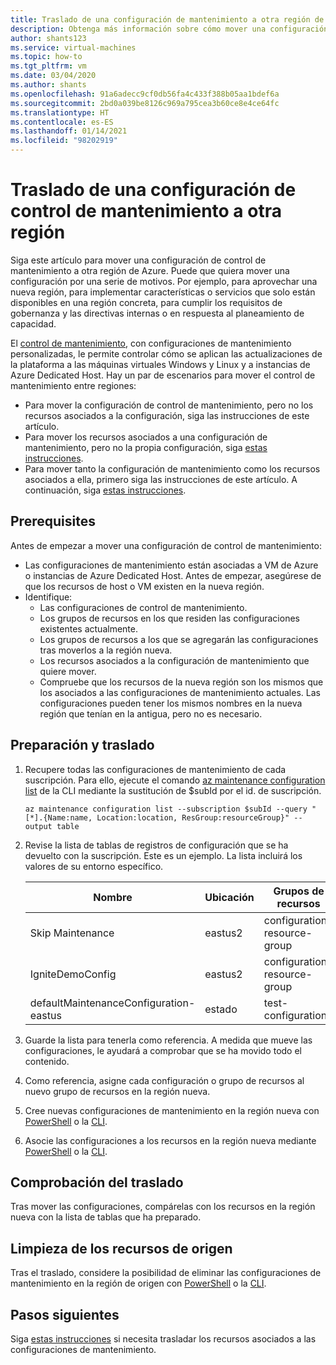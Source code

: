 ```yaml
---
title: Traslado de una configuración de mantenimiento a otra región de Azure
description: Obtenga más información sobre cómo mover una configuración de mantenimiento a otra región de Azure.
author: shants123
ms.service: virtual-machines
ms.topic: how-to
ms.tgt_pltfrm: vm
ms.date: 03/04/2020
ms.author: shants
ms.openlocfilehash: 91a6adecc9cf0db56fa4c433f388b05aa1bdef6a
ms.sourcegitcommit: 2bd0a039be8126c969a795cea3b60ce8e4ce64fc
ms.translationtype: HT
ms.contentlocale: es-ES
ms.lasthandoff: 01/14/2021
ms.locfileid: "98202919"
---
```

# <a name="move-a-maintenance-control-configuration-to-another-region"></a>Traslado de una configuración de control de mantenimiento a otra región

Siga este artículo para mover una configuración de control de mantenimiento a otra región de Azure. Puede que quiera mover una configuración por una serie de motivos. Por ejemplo, para aprovechar una nueva región, para implementar características o servicios que solo están disponibles en una región concreta, para cumplir los requisitos de gobernanza y las directivas internas o en respuesta al planeamiento de capacidad.

El [control de mantenimiento](maintenance-control.md), con configuraciones de mantenimiento personalizadas, le permite controlar cómo se aplican las actualizaciones de la plataforma a las máquinas virtuales Windows y Linux y a instancias de Azure Dedicated Host. Hay un par de escenarios para mover el control de mantenimiento entre regiones:

- Para mover la configuración de control de mantenimiento, pero no los recursos asociados a la configuración, siga las instrucciones de este artículo.
- Para mover los recursos asociados a una configuración de mantenimiento, pero no la propia configuración, siga [estas instrucciones](move-region-maintenance-configuration-resources.md).
- Para mover tanto la configuración de mantenimiento como los recursos asociados a ella, primero siga las instrucciones de este artículo. A continuación, siga [estas instrucciones](move-region-maintenance-configuration-resources.md).

## <a name="prerequisites"></a>Prerequisites

Antes de empezar a mover una configuración de control de mantenimiento:

- Las configuraciones de mantenimiento están asociadas a VM de Azure o instancias de Azure Dedicated Host. Antes de empezar, asegúrese de que los recursos de host o VM existen en la nueva región.
- Identifique: 
    - Las configuraciones de control de mantenimiento.
    - Los grupos de recursos en los que residen las configuraciones existentes actualmente. 
    - Los grupos de recursos a los que se agregarán las configuraciones tras moverlos a la región nueva. 
    - Los recursos asociados a la configuración de mantenimiento que quiere mover.
    - Compruebe que los recursos de la nueva región son los mismos que los asociados a las configuraciones de mantenimiento actuales. Las configuraciones pueden tener los mismos nombres en la nueva región que tenían en la antigua, pero no es necesario.

## <a name="prepare-and-move"></a>Preparación y traslado 

1. Recupere todas las configuraciones de mantenimiento de cada suscripción. Para ello, ejecute el comando [az maintenance configuration list](/cli/azure/ext/maintenance/maintenance/configuration#ext-maintenance-az-maintenance-configuration-list) de la CLI mediante la sustitución de $subId por el id. de suscripción.

    ```
    az maintenance configuration list --subscription $subId --query "[*].{Name:name, Location:location, ResGroup:resourceGroup}" --output table
    ```
2. Revise la lista de tablas de registros de configuración que se ha devuelto con la suscripción. Este es un ejemplo. La lista incluirá los valores de su entorno específico.

    **Nombre** | **Ubicación** | **Grupos de recursos**
    --- | --- | ---
    Skip Maintenance | eastus2 | configuration-resource-group
    IgniteDemoConfig | eastus2 | configuration-resource-group
    defaultMaintenanceConfiguration-eastus | estado | test-configuration
    

3. Guarde la lista para tenerla como referencia. A medida que mueve las configuraciones, le ayudará a comprobar que se ha movido todo el contenido.
4. Como referencia, asigne cada configuración o grupo de recursos al nuevo grupo de recursos en la región nueva.
5. Cree nuevas configuraciones de mantenimiento en la región nueva con [PowerShell](../virtual-machines/maintenance-control-powershell.md#create-a-maintenance-configuration) o la [CLI](../virtual-machines/maintenance-control-cli.md#create-a-maintenance-configuration).
6. Asocie las configuraciones a los recursos en la región nueva mediante [PowerShell](../virtual-machines/maintenance-control-powershell.md#assign-the-configuration) o la [CLI](../virtual-machines/maintenance-control-cli.md#assign-the-configuration).


## <a name="verify-the-move"></a>Comprobación del traslado

Tras mover las configuraciones, compárelas con los recursos en la región nueva con la lista de tablas que ha preparado.


## <a name="clean-up-source-resources"></a>Limpieza de los recursos de origen

Tras el traslado, considere la posibilidad de eliminar las configuraciones de mantenimiento en la región de origen con [PowerShell](../virtual-machines/maintenance-control-powershell.md#remove-a-maintenance-configuration) o la [CLI](../virtual-machines/maintenance-control-cli.md#delete-a-maintenance-configuration).


## <a name="next-steps"></a>Pasos siguientes

Siga [estas instrucciones](move-region-maintenance-configuration-resources.md) si necesita trasladar los recursos asociados a las configuraciones de mantenimiento. 
